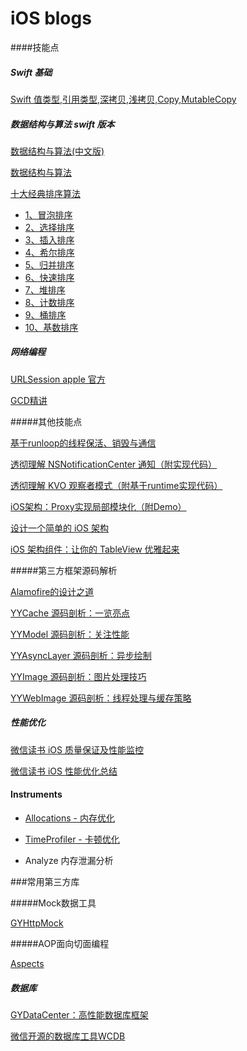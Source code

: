 # iOS blogs

####技能点

##### Swift 基础

[Swift 值类型,引用类型,深拷贝,浅拷贝,Copy,MutableCopy](https://blog.csdn.net/Hello_Hwc/article/details/50102329)

##### 数据结构与算法 swift 版本

[数据结构与算法(中文版)](https://github.com/andyRon/swift-algorithm-club-cn)

[数据结构与算法](https://github.com/raywenderlich/swift-algorithm-club)

[十大经典排序算法](https://www.runoob.com/w3cnote/ten-sorting-algorithm.html)

- [1、冒泡排序](https://www.runoob.com/w3cnote/bubble-sort.html)
- [2、选择排序](https://www.runoob.com/w3cnote/selection-sort.html)
- [3、插入排序](https://www.runoob.com/w3cnote/insertion-sort.html)
- [4、希尔排序](https://www.runoob.com/w3cnote/shell-sort.html)
- [5、归并排序](https://www.runoob.com/w3cnote/merge-sort.html)
- [6、快速排序](https://www.runoob.com/w3cnote/quick-sort-2.html)
- [7、堆排序](https://www.runoob.com/w3cnote/heap-sort.html)
- [8、计数排序](https://www.runoob.com/w3cnote/counting-sort.html)
- [9、桶排序](https://www.runoob.com/w3cnote/bucket-sort.html)
- [10、基数排序](https://www.runoob.com/w3cnote/radix-sort.html)

##### 网络编程

[URLSession apple 官方](https://developer.apple.com/documentation/foundation/url_loading_system)

[GCD精讲](https://blog.csdn.net/Hello_Hwc/article/details/54293280)

#####其他技能点

[基于runloop的线程保活、销毁与通信](https://www.jianshu.com/p/4d5b6fc33519)

[透彻理解 NSNotificationCenter 通知（附实现代码）](https://www.jianshu.com/p/e3a38b21420c)

[透彻理解 KVO 观察者模式（附基于runtime实现代码）](https://www.jianshu.com/p/7ea7d551fc69)

[iOS架构：Proxy实现局部模块化（附Demo）](https://www.jianshu.com/p/fb9e0ee8fa82)

[设计一个简单的 iOS 架构](https://www.jianshu.com/p/51d51f938dc0)



[iOS 架构组件：让你的 TableView 优雅起来](https://www.jianshu.com/p/7db73489ad99)

#####第三方框架源码解析

[Alamofire的设计之道](https://blog.csdn.net/Hello_Hwc/article/details/72853786)

[YYCache 源码剖析：一览亮点](https://www.jianshu.com/p/408d4d37bcbd)

[YYModel 源码剖析：关注性能](https://www.jianshu.com/p/fe30e6bbc551)

[YYAsyncLayer 源码剖析：异步绘制](https://www.jianshu.com/p/154451e4bd42)

[YYImage 源码剖析：图片处理技巧](https://www.jianshu.com/p/43ac91be0cf4)

[YYWebImage 源码剖析：线程处理与缓存策略](https://www.jianshu.com/p/dd5537fa0caf)



##### 性能优化

[微信读书 iOS 质量保证及性能监控](https://wereadteam.github.io/2016/12/12/Monitor/)

[微信读书 iOS 性能优化总结](https://wereadteam.github.io/2016/05/03/WeRead-Performance/)



#### Instruments

- [Allocations - 内存优化](https://github.com/LeoMobileDeveloper/Blogs/blob/master/Instruments/Allocations.md)
- [TimeProfiler - 卡顿优化](https://github.com/LeoMobileDeveloper/Blogs/blob/master/Instruments/TimeProfiler.md)

- Analyze 内存泄漏分析

###常用第三方库

#####Mock数据工具

[GYHttpMock](https://github.com/hypoyao/GYHttpMock)



#####AOP面向切面编程

[Aspects](https://github.com/steipete/Aspects)

##### 数据库

 [GYDataCenter：高性能数据库框架](https://wereadteam.github.io/2016/07/06/GYDataCenter/)

 [微信开源的数据库工具WCDB](https://github.com/Tencent/wcdb)



